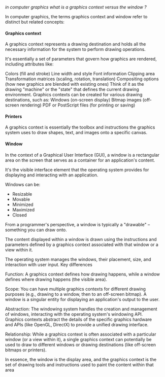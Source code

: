 
*in computer graphics what is a graphics context versus the window ?*

In computer graphics, the terms graphics context and window refer to distinct but related concepts:

#### Graphics context

A graphics context represents a drawing destination and holds all the necessary information for the system to perform drawing operations.

It's essentially a set of parameters that govern how graphics are rendered, including attributes like:

Colors (fill and stroke)
Line width and style
Font information
Clipping area
Transformation matrices (scaling, rotation, translation)
Compositing options (how new graphics are blended with existing ones)
Think of it as the drawing "machine" or the "state" that defines the current drawing environment.
Graphics contexts can be created for various drawing destinations, such as:
Windows (on-screen display)
Bitmap images (off-screen rendering)
PDF or PostScript files (for printing or saving)

#### Printers

A graphics context is essentially the toolbox and instructions the graphics system uses to draw shapes, text, and images onto a specific canvas.

#### Window

In the context of a Graphical User Interface (GUI), a window is a rectangular area on the screen that serves as a container for an application's content.

It's the visible interface element that the operating system provides for displaying and interacting with an application.

Windows can be:

- Resizable
- Movable
- Minimized
- Maximized
- Closed

From a programmer's perspective, a window is typically a "drawable" – something you can draw onto.

The content displayed within a window is drawn using the instructions and parameters defined by a graphics context associated with that window or a view within it.

The operating system manages the windows, their placement, size, and interaction with user input.
Key differences

Function: A graphics context defines how drawing happens, while a window defines where drawing happens (the visible area).

Scope: You can have multiple graphics contexts for different drawing purposes (e.g., drawing to a window, then to an off-screen bitmap). A window is a singular entity for displaying an application's output to the user.

Abstraction: The windowing system handles the creation and management of windows, interacting with the operating system's windowing API. Graphics contexts abstract the details of the specific graphics hardware and APIs (like OpenGL, DirectX) to provide a unified drawing interface.

Relationship: While a graphics context is often associated with a particular window (or a view within it), a single graphics context can potentially be used to draw to different windows or drawing destinations (like off-screen bitmaps or printers).

In essence, the window is the display area, and the graphics context is the set of drawing tools and instructions used to paint the content within that area
